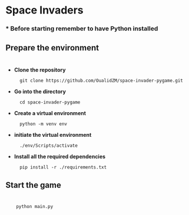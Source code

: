 # Space Invaders

### * Before starting remember to have Python installed


## Prepare the environment
#




* **Clone the repository**

        git clone https://github.com/OualidZM/space-invader-pygame.git

* **Go into the directory**

        cd space-invader-pygame

* **Create a virtual environment**

        python -m venv env

* **initiate the virtual environment**

        ./env/Scripts/activate

* **Install all the required dependencies**

        pip install -r ./requirements.txt

## Start the game
#
        python main.py